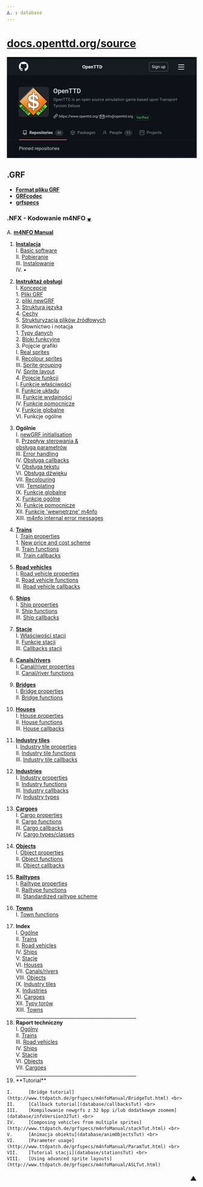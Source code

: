 ```yaml
---
∆. : database
--- 
```

# [docs.openttd.org/source](http://docs.openttd.org/source/index.html)
 ![ottd](github-openttd.gif "OpenTTD")
## .GRF 
- **[Format pliku GRF ](https://github.com/extrazi/pl_m4nfo/wiki/formatGRF)** <br>
- **[GRFcodec](https://github.com/extrazi/pl_m4nfo/wiki/GRFcodec)** <br>
- **[grfspecs](http://www.ttdpatch.de/grfspecs/ )**

### .NFX - Kodowanie m4NFO <span title="przewinięcie na spód strony">[<small><sub>▼</sub></small>](index.md#spod)</span> 
A.		[**m4NFO Manual** ](database/m4NFOmanual) <br>
<!-- . . . . . . . . . . . . . . . . . . . . . . . . . . . . . . . . . . . -->
 1.	[**Instalacja**](database/installation) <br>
	I.		[Basic software](database/basic) <br>
	II.		[Pobieranie](database/download) <br>
	III.	[Instalowanie](database/instal) <br>
	IV.		• <br>
<!-- . . . . . . . . . . . . . . . . . instruktaż . . . . . . . . . . . . -->
 2.	[**Instruktaż obsługi**](database/instrukcja) <br>
	I.	[Koncepcje](database/basiConcepts ) <br>
		1.	[Pliki GRF](database/basiConcepts#grf-files) <br>
		2.	[pliki newGRF](database/basiConcepts#newgrf-files) <br>
		3.	[Struktura języka](database/basiConcepts#m4nfo-language-structure) <br>
		4.	[Cechy](database/basiConcepts#features) <br>
		5.	[Strukturyzacja plików źródłowych](database/basiConcepts#structuring) <br>
	II.	Słownictwo i notacja <br>
		1.	[Typy danych](database/dataTypes) <br>
		2.	[Bloki funkcyjne](database/functionBlocks) <br>
		3.	Pojęcie grafiki <br>
			I.		[Real sprites](database/realSprites) <br>
			II.		[Recolour sprites](http://www.ttdpatch.de/grfspecs/m4nfoManual/RecolourSprites.html) <br>
			III.	[Sprite grouping](http://www.ttdpatch.de/grfspecs/m4nfoManual/SpriteGrouping.html) <br>
			IV.		[Sprite layout](http://www.ttdpatch.de/grfspecs/m4nfoManual/SpriteLayout.html) <br>
		4.	[Pojęcie funkcji](database/conceptFunctions) <br>
			I.		[Funkcje właściwości](database/conceptFunctions#propertyfunctions) <br>
			II.		[Funkcje układu](database/conceptFunctions#layoutfunctions) <br>
			III.	[Funkcje wydajności](database/conceptFunctions#performancefunctions) <br>
			IV.		[Funkcje pomocnicze](database/conceptFunctions#auxiliaryfunctions) <br>
			V.		[Funkcje globalne](database/conceptFunctions#globalfunctions) <br>
			VI.		Funkcje ogólne <br>
<!-- . . . . . . . . . . . . . . . . . Ogólne  . . . . . . . . . . . . . -->
 3.	**Ogólnie** <br>
	I.		[newGRF initialisation](database/initialisation)  
	II.		[<span title="Flow of control">Przepływ sterowania</span> & <br /> obsługa parametrów](database/flowOfControl)  
	III.	[Error handling](http://www.ttdpatch.de/grfspecs/m4nfoManual/ErrorHandling.html) <br>
	IV.		[Obsługa callbacks](database/handlingCallbacks) <br>
	V.		[Obsługa tekstu](database/textHandling ) <br>
	VI.		[Obsługa dźwięku](database/soundHandling) <br>
	VII.	[Recolouring](http://www.ttdpatch.de/grfspecs/m4nfoManual/RecolouringFunctions.html) <br>
	VIII.	[Templating](http://www.ttdpatch.de/grfspecs/m4nfoManual/Templating.html) <br>
	IX.		[Funkcje globalne](database/globalFunctions) <br>
	X.		[Funkcje ogólne](database/generalFunctions) <br>
	XI.		[Funkcje pomocnicze](database/auxFunctions) <br>
	XII.	[Funkcje <span title=internal >'wewnętrzne'</span> m4nfo](database/m4nfoInternalFunctions) <br>
	XIII.	[m4nfo internal error messages](http://www.ttdpatch.de/grfspecs/m4nfoManual/m4nfoInternalErrors.html) <br>
<!-- . . . . . . . . . . . . . . . . . Koleje . . . . . . . . . . . . . . -->
 4.	[**Trains**](http://www.ttdpatch.de/grfspecs/m4nfoManual/Trains.html) <br>
	I.		[Train properties](http://www.ttdpatch.de/grfspecs/m4nfoManual/TrainProperties.html) <br>
		1.	[New price and cost scheme](http://www.ttdpatch.de/grfspecs/m4nfoManual/PriceCost.html) <br>
	II.		[Train functions](http://www.ttdpatch.de/grfspecs/m4nfoManual/TrainFunctions.html) <br>
	III.	[Train callbacks](http://www.ttdpatch.de/grfspecs/m4nfoManual/TrainCallbacks.html)  
<!-- . . . . . . . . . . . . . . . . . Pojazdy drogowe . . . . . . . . . -->
 5.	[**Road vehicles**](http://www.ttdpatch.de/grfspecs/m4nfoManual/rvs.html) <br>
	I.		[Road vehicle properties](http://www.ttdpatch.de/grfspecs/m4nfoManual/rvsProperties.html) <br>
	II.		[Road vehicle functions](http://www.ttdpatch.de/grfspecs/m4nfoManual/rvsFunctions.html) <br>
	III.	[Road vehicle callbacks](http://www.ttdpatch.de/grfspecs/m4nfoManual/rvsCallbacks.html) <br>
<!-- . . . . . . . . . . . . . . . . . Statki  . . . . . . . . . . . . . -->
 6.	[**Ships**](http://www.ttdpatch.de/grfspecs/m4nfoManual/Ships.html) <br>
	I.		[Ship properties](http://www.ttdpatch.de/grfspecs/m4nfoManual/ShipProperties.html)  
	II.		[Ship functions](http://www.ttdpatch.de/grfspecs/m4nfoManual/ShipFunctions.html) <br>
	III.	[Ship callbacks](http://www.ttdpatch.de/grfspecs/m4nfoManual/ShipCallbacks.html) <br>
<!-- . . . . . . . . . . . . . . . . . Stacje  . . . . . . . . . . . . . -->
 7. [**Stacje**](database/stations) <br>
	I.		[Właściwości stacji](database/stationProperties) <br>
	II.		[Funkcje stacji](database/stationFunctions) <br>
	III.	[Callbacks stacji](database/stationCallbacks)  
<!-- . . . . . . . . . . . . . . . . . Kanały . . . . . . . . . . . . . . -->
 8.	[**Canals/rivers**](http://www.ttdpatch.de/grfspecs/m4nfoManual/Canals.html) <br>
	I.	[Canal/river properties](http://www.ttdpatch.de/grfspecs/m4nfoManual/CanalProperties.html) <br>
	II.	[Canal/river functions](http://www.ttdpatch.de/grfspecs/m4nfoManual/CanalFunctions.html)  
<!-- . . . . . . . . . . . . . . . . . Mosty . . . . . . . . . . . . . . . -->
 9.	[**Bridges**](http://www.ttdpatch.de/grfspecs/m4nfoManual/Bridges.html) <br>
	I.	[Bridge properties](http://www.ttdpatch.de/grfspecs/m4nfoManual/BridgeProperties.html) <br>
	II.	[Bridge functions](http://www.ttdpatch.de/grfspecs/m4nfoManual/BridgeFunctions.html)  
<!-- . . . . . . . . . . . . . . . . . Domy . . . . . . . . . . . . . . . . -->
 10.	[**Houses**](http://www.ttdpatch.de/grfspecs/m4nfoManual/Houses.html) <br>
	I.		[House properties](http://www.ttdpatch.de/grfspecs/m4nfoManual/HouseProperties.html) <br>
	II.		[House functions](http://www.ttdpatch.de/grfspecs/m4nfoManual/HouseFunctions.html) <br>
	III.	[House callbacks](http://www.ttdpatch.de/grfspecs/m4nfoManual/HouseCallbacks.html)  
<!-- . . . . . . . . . . . . . . . . . kafle btanży . . . . . . . . . . . . -->
 11.	[**Industry tiles**](http://www.ttdpatch.de/grfspecs/m4nfoManual/Industrytiles.html) <br>
	I.		[Industry tile properties](http://www.ttdpatch.de/grfspecs/m4nfoManual/IndustrytileProperties.html) <br>
	II.		[Industry tile functions](http://www.ttdpatch.de/grfspecs/m4nfoManual/IndustrytileFunctions.html) <br>
	III.	[Industry tile callbacks](http://www.ttdpatch.de/grfspecs/m4nfoManual/IndustrytileCallbacks.html) <br>
<!-- . . . . . . . . . . . . . . . . . branże . . . . . . . . . . . . . . . -->
 12.	[**Industries**](http://www.ttdpatch.de/grfspecs/m4nfoManual/Industries.html) <br>
	I.		[Industry properties](http://www.ttdpatch.de/grfspecs/m4nfoManual/IndustryProperties.html) <br>
	II.		[Industry functions](http://www.ttdpatch.de/grfspecs/m4nfoManual/IndustryFunctions.html) <br>
	III.	[Industry callbacks](http://www.ttdpatch.de/grfspecs/m4nfoManual/IndustryCallbacks.html) <br>
	IV.		[Industry types](http://www.ttdpatch.de/grfspecs/m4nfoManual/IndustryTypes.html)  
<!-- . . . . . . . . . . . . . . . . . Ładunki. . . . . . . . . . . . . . . -->
 13.	[**Cargoes**](http://www.ttdpatch.de/grfspecs/m4nfoManual/Cargoes.html) <br>
	I.		[Cargo properties](http://www.ttdpatch.de/grfspecs/m4nfoManual/CargoProperties.html) <br>
	II.		[Cargo functions](http://www.ttdpatch.de/grfspecs/m4nfoManual/CargoFunctions.html) <br>
	III.	[Cargo callbacks](http://www.ttdpatch.de/grfspecs/m4nfoManual/CargoCallbacks.html) <br>
	IV.		[Cargo types/classes](http://www.ttdpatch.de/grfspecs/m4nfoManual/CargoTypes.html) <br>
<!-- . . . . . . . . . . . . . . . . . Obiekty . . . . . . . . . . . . . . . -->
 14.	[**Objects**](http://www.ttdpatch.de/grfspecs/m4nfoManual/Objects.html) <br>
	I.		[Object properties](http://www.ttdpatch.de/grfspecs/m4nfoManual/ObjectProperties.html) <br>
	II.		[Object functions](http://www.ttdpatch.de/grfspecs/m4nfoManual/ObjectFunctions.html) <br>
	III.	[Object callbacks](http://www.ttdpatch.de/grfspecs/m4nfoManual/ObjectCallbacks.html) <br>
<!-- . . . . . . . . . . . . . . . . . Typy kolei. . . . . . . . . . . . . . -->
 15.	[**Railtypes**](database/railTypes) <br>
	I.		[Railtype properties](http://www.ttdpatch.de/grfspecs/m4nfoManual/RailtypeProperties.html) <br>
	II.		[Railtype functions](database/railTypeFunctions) <br>
	III.	[Standardized railtype scheme](http://www.ttdpatch.de/grfspecs/m4nfoManual/RailtypeScheme.html) <br>
<!-- . . . . . . . . . . . . . . . . Miejscowości . . . . . . . . . . . . . . -->
 16.	[**Towns**](http://www.ttdpatch.de/grfspecs/m4nfoManual/Towns.html) <br>
	I.		[Town functions](http://www.ttdpatch.de/grfspecs/m4nfoManual/TownFunctions.html) <br>
<!-- . . . . . . . . . . . . . . . . Indeks . . . . . . . . . . . . . . . . . -->
 17.	**Index** <br>
	I.		[Ogólne](database/indexGeneral) <br>
	II.		[Trains](http://www.ttdpatch.de/grfspecs/m4nfoManual/IndexTrains.html) <br>
	II.		[Road vehicles](http://www.ttdpatch.de/grfspecs/m4nfoManual/Indexrvs.html) <br>
	IV.		[Ships](http://www.ttdpatch.de/grfspecs/m4nfoManual/IndexShips.html) <br>
	V.		[Stacje](database/indexStations) <br>
	VI.		[Houses](http://www.ttdpatch.de/grfspecs/m4nfoManual/IndexHouses.html) <br>
	VII.	[Canals/rivers](http://www.ttdpatch.de/grfspecs/m4nfoManual/IndexCanals.html) <br>
	VIII.	[Objects](http://www.ttdpatch.de/grfspecs/m4nfoManual/IndexObjects.html) <br>
	IX.		[Industry tiles](http://www.ttdpatch.de/grfspecs/m4nfoManual/IndexIndustrytiles.html) <br>
	X.		[Industries](http://www.ttdpatch.de/grfspecs/m4nfoManual/IndexIndustries.html) <br>
	XI.		[Cargoes](http://www.ttdpatch.de/grfspecs/m4nfoManual/IndexCargoes.html) <br>
	XII.	[Typy <span title=Rail>torów</span>](database/indexRailTypes) <br>
	XIII.	[Towns](http://www.ttdpatch.de/grfspecs/m4nfoManual/IndexTowns.html) <br><!--
--><!--#:-->     __________________________________________________
 18.	**Raport techniczny** <br>
	I.		[Ogólny](database/tR_general) <br>
	II.		[Trains](http://www.ttdpatch.de/grfspecs/m4nfoManual/TR_trains.html) <br>
	III.	[Road vehicles](http://www.ttdpatch.de/grfspecs/m4nfoManual/TR_rvs.html) <br>
	IV.		[Ships](http://www.ttdpatch.de/grfspecs/m4nfoManual/TR_ships.html) <br>
	V.		[Stacje](database/tR_stations) <br>
	VI.		[Objects](http://www.ttdpatch.de/grfspecs/m4nfoManual/TR_objects.html) <br>
	VII.	[Cargoes](http://www.ttdpatch.de/grfspecs/m4nfoManual/TR_cargoes.html) <br><!--
--> __________________________________________________
 19.	<!--***-->**Tutorial** <br>
	I.		[Bridge tutorial](http://www.ttdpatch.de/grfspecs/m4nfoManual/BridgeTut.html) <br>
	II.		[Callback tutorial](database/callbacksTut) <br>
	III.	[Kompilowanie newgrfs z 32 bpp i/lub dodatkowym zoomem](database/infoVersion32Tut) <br>
	IV.		[Composing vehicles from multiple sprites](http://www.ttdpatch.de/grfspecs/m4nfoManual/stackTut.html) <br>
	V.		[Animacja obiektu](database/animObjectsTut) <br>
	VI.		[Parameter usage](http://www.ttdpatch.de/grfspecs/m4nfoManual/ParamTut.html) <br>
	VII.	[Tutorial stacji](database/stationsTut) <br>
	VIII.	[Using advanced sprite layouts](http://www.ttdpatch.de/grfspecs/m4nfoManual/ASLTut.html) 

#### [<span id="spod" title="przewinięcie na top strony" style="float:right"><big>▲</big></span>](index.md#top) <!--<font color=white> ♪ 	 ♫ </font>-->
<!--:--><!-- __NEWSECTIONLINK__ -->
